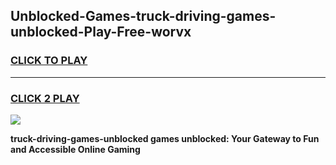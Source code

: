 
## Unblocked-Games-truck-driving-games-unblocked-Play-Free-worvx
<h3>
<a href="https://premium76.site?title=truck-driving-games-unblocked&ref=22A">CLICK TO PLAY</a></h3>
<hr>

<h3>
<a href="https://premium76.site?title=truck-driving-games-unblocked&ref=22A">CLICK 2 PLAY</a>
  
</h3>

<a href="https://premium76.site?title=truck-driving-games-unblocked&ref=22A"><img src="https://clearcache.store/games.png"></a>


**truck-driving-games-unblocked games unblocked: Your Gateway to Fun and Accessible Online Gaming**
